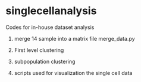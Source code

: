 # singlecellanalysis

Codes for in-house dataset analysis

1. merge 14 sample into a matrix file
merge_data.py

2. First level clustering
3. subpopulation clustering
4. scripts used for visualization the single cell data
